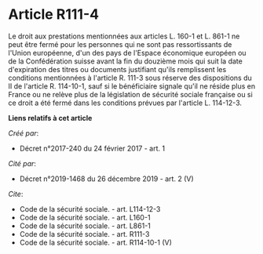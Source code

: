 # Article R111-4

Le droit aux prestations mentionnées aux articles L. 160-1 et L. 861-1 ne peut être fermé pour les personnes qui ne sont pas
ressortissants de l'Union européenne, d'un des pays de l'Espace économique européen ou de la Confédération suisse avant la
fin du douzième mois qui suit la date d'expiration des titres ou documents justifiant qu'ils remplissent les conditions
mentionnées à l'article R. 111-3 sous réserve des dispositions du II de l'article R. 114-10-1, sauf si le bénéficiaire
signale qu'il ne réside plus en France ou ne relève plus de la législation de sécurité sociale française ou si ce droit a été
fermé dans les conditions prévues par l'article L. 114-12-3.

**Liens relatifs à cet article**

_Créé par_:

  - Décret n°2017-240 du 24 février 2017 - art. 1

_Cité par_:

  - Décret n°2019-1468 du 26 décembre 2019 - art. 2 (V)

_Cite_:

  - Code de la sécurité sociale. - art. L114-12-3
  - Code de la sécurité sociale. - art. L160-1
  - Code de la sécurité sociale. - art. L861-1
  - Code de la sécurité sociale. - art. R111-3
  - Code de la sécurité sociale. - art. R114-10-1 (V)
